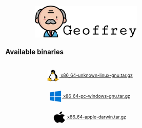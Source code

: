 <p align="center">
    <img src="static/images/geoffrey-logo.png" class="logo">
</p>

## Available binaries

<div class="container" align="center" style="padding-top: 2.5%">
  <ul style="list-style: none;">
    <li style="margin-bottom: 30px;">
      <a href="https://github.com/stats-student/geoffrey-rs/releases/download/v0.2.0/x86_64-unknown-linux-gnu.tar.gz">
          <img src="static/images/linux.svg" height="35px" width="35px" style="vertical-align: middle; padding-right:3px">
          x86_64-unknown-linux-gnu.tar.gz
      </a>
    </li>
    <li style="margin-bottom: 30px;">
      <a href="https://github.com/stats-student/geoffrey-rs/releases/download/v0.2.0/x86_64-pc-windows-gnu.tar.gz">
          <img src="static/images/windows.svg" height="35px" width="35px" style="vertical-align: middle; padding-right:3px;">
          x86_64-pc-windows-gnu.tar.gz
      </a>
    </li>
    <a>
    <li style="margin-bottom: 30px;">
      <a href="https://github.com/stats-student/geoffrey-rs/releases/download/v0.2.0/x86_64-apple-darwin.tar.gz">
          <img src="static/images/apple.svg" height="35px" width="35px" style="vertical-align: middle; padding-right:3px;">
          x86_64-apple-darwin.tar.gz
      </a>
    </li>
  </ul>
</div>